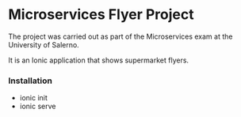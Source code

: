 # Microservices Flyer Project

The project was carried out as part of the Microservices exam at the University of Salerno.

It is an Ionic application that shows supermarket flyers.

### Installation

- ionic init
- ionic serve
